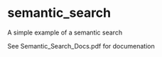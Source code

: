 # semantic_search
A simple example of a semantic search

See Semantic_Search_Docs.pdf for documenation
